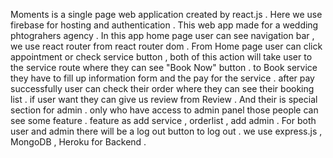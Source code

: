 Moments is a single page web application created by react.js . Here we use firebase for hosting and authentication  .  This web app made for a wedding phtograhers agency  . In this app home page user can see navigation bar , we use react router from react router dom  . From Home page user can click appointment or check service button , both of this action will take user to the service route where they can see  "Book Now" button . to Book service they have to fill up information form and the pay for the service . after pay successfully user can check their order where they can see their booking list . if user want they can give us review from Review . And their is special section for admin . only who have access to admin panel those people can see some feature . feature as add service , orderlist , add admin  . For both user and admin  there will be a log out button to log out .
we use express.js , MongoDB , Heroku  for Backend .

